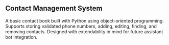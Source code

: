 ## Contact Management System

A basic contact book built with Python using object-oriented programming.  
Supports storing validated phone numbers, adding, editing, finding, and removing contacts.
Designed with extendability in mind for future assistant bot integration.
